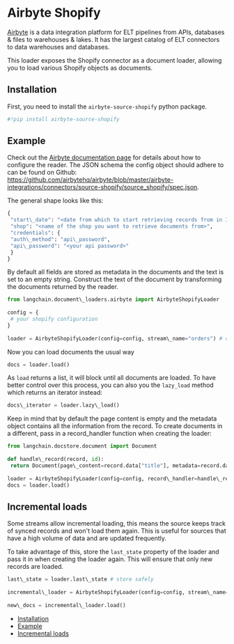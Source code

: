 # Airbyte Shopify

[Airbyte](https://github.com/airbytehq/airbyte) is a data integration platform for ELT pipelines from APIs, databases & files to warehouses & lakes. It has the largest catalog of ELT connectors to data warehouses and databases.

This loader exposes the Shopify connector as a document loader, allowing you to load various Shopify objects as documents.

## Installation[​](#installation "Direct link to Installation")

First, you need to install the `airbyte-source-shopify` python package.

```python
#!pip install airbyte-source-shopify  

```

## Example[​](#example "Direct link to Example")

Check out the [Airbyte documentation page](https://docs.airbyte.com/integrations/sources/shopify/) for details about how to configure the reader.
The JSON schema the config object should adhere to can be found on Github: <https://github.com/airbytehq/airbyte/blob/master/airbyte-integrations/connectors/source-shopify/source_shopify/spec.json>.

The general shape looks like this:

```python
{  
 "start\_date": "<date from which to start retrieving records from in ISO format, e.g. 2020-10-20T00:00:00Z>",  
 "shop": "<name of the shop you want to retrieve documents from>",  
 "credentials": {  
 "auth\_method": "api\_password",  
 "api\_password": "<your api password>"  
 }  
}  

```

By default all fields are stored as metadata in the documents and the text is set to an empty string. Construct the text of the document by transforming the documents returned by the reader.

```python
from langchain.document\_loaders.airbyte import AirbyteShopifyLoader  
  
config = {  
 # your shopify configuration  
}  
  
loader = AirbyteShopifyLoader(config=config, stream\_name="orders") # check the documentation linked above for a list of all streams  

```

Now you can load documents the usual way

```python
docs = loader.load()  

```

As `load` returns a list, it will block until all documents are loaded. To have better control over this process, you can also you the `lazy_load` method which returns an iterator instead:

```python
docs\_iterator = loader.lazy\_load()  

```

Keep in mind that by default the page content is empty and the metadata object contains all the information from the record. To create documents in a different, pass in a record_handler function when creating the loader:

```python
from langchain.docstore.document import Document  
  
def handle\_record(record, id):  
 return Document(page\_content=record.data["title"], metadata=record.data)  
  
loader = AirbyteShopifyLoader(config=config, record\_handler=handle\_record, stream\_name="orders")  
docs = loader.load()  

```

## Incremental loads[​](#incremental-loads "Direct link to Incremental loads")

Some streams allow incremental loading, this means the source keeps track of synced records and won't load them again. This is useful for sources that have a high volume of data and are updated frequently.

To take advantage of this, store the `last_state` property of the loader and pass it in when creating the loader again. This will ensure that only new records are loaded.

```python
last\_state = loader.last\_state # store safely  
  
incremental\_loader = AirbyteShopifyLoader(config=config, stream\_name="orders", state=last\_state)  
  
new\_docs = incremental\_loader.load()  

```

- [Installation](#installation)
- [Example](#example)
- [Incremental loads](#incremental-loads)
